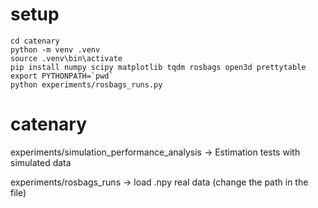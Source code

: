 # setup

```
cd catenary
python -m venv .venv
source .venv\bin\activate
pip install numpy scipy matplotlib tqdm rosbags open3d prettytable
export PYTHONPATH=`pwd`
python experiments/rosbags_runs.py
```

# catenary

experiments/simulation_performance_analysis -> Estimation tests with simulated data

experiments/rosbags_runs -> load .npy real data (change the path in the file) 
